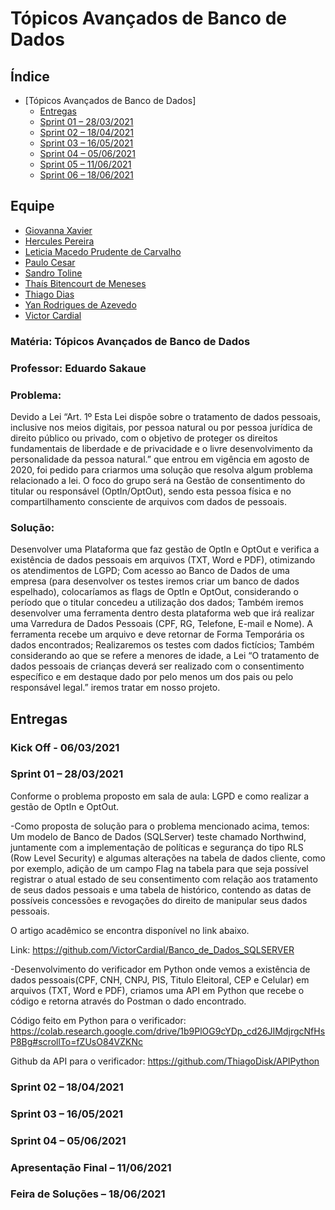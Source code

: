  # Tópicos Avançados de Banco de Dados

## Índice

- [Tópicos Avançados de Banco de Dados]
    - [Entregas](#entregas)
    - [Sprint 01 – 28/03/2021](#sprint-01--28032021)
    - [Sprint 02 – 18/04/2021](#sprint-02--18042021)
    - [Sprint 03 – 16/05/2021](#sprint-03--16052021)
    - [Sprint 04 – 05/06/2021](#sprint-04--05062021)
    - [Sprint 05 – 11/06/2021](#apresentação-final--11062021)
    - [Sprint 06 – 18/06/2021](#feira-de-soluções--18062021)

## Equipe

- [Giovanna Xavier](https://https://github.com/giovannaxavierm/)
- [Hercules Pereira](https://github.com/herculespsilva/)
- [Leticia Macedo Prudente de Carvalho](https://www.linkedin.com/mwlite/in/leticia-macedo-prudente-de-carvalho-a0413416a/)
- [Paulo Cesar](https://github.com/paullo97/)
- [Sandro Toline](https://github.com/sandrotoline/)
- [Thaís Bitencourt de Meneses](https://www.linkedin.com/in/thaisbitencourt/)
- [Thiago Dias](https://github.com/ThiagoDisk/)
- [Yan Rodrigues de Azevedo](https://www.linkedin.com/in/yan-rodrigues/)
- [Victor Cardial](https://github.com/VictorCardial/)

### Matéria: Tópicos Avançados de Banco de Dados
### Professor: Eduardo Sakaue

### Problema:
Devido a Lei “Art. 1º Esta Lei dispõe sobre o tratamento de dados pessoais, inclusive nos meios digitais, por pessoa natural ou por pessoa jurídica de direito público ou privado, com o objetivo de proteger os direitos fundamentais de liberdade e de privacidade e o livre desenvolvimento da personalidade da pessoa natural.” que entrou em vigência em agosto de 2020, foi pedido para criarmos uma solução que resolva algum problema relacionado a lei.
O foco do grupo será na Gestão de consentimento do titular ou responsável (OptIn/OptOut), sendo esta pessoa física e no compartilhamento consciente de arquivos com dados de pessoais.

### Solução:
Desenvolver uma Plataforma que faz gestão de OptIn e OptOut e verifica a existência de dados pessoais em arquivos (TXT, Word e PDF), otimizando os atendimentos de LGPD;
Com acesso ao Banco de Dados de uma empresa (para desenvolver os testes iremos criar um banco de dados espelhado), colocaríamos as flags de OptIn e OptOut, considerando o período que o titular concedeu a utilização dos dados; 
Também iremos desenvolver uma ferramenta dentro desta plataforma web que irá realizar uma Varredura de Dados Pessoais (CPF, RG, Telefone, E-mail e Nome). A ferramenta recebe um arquivo e deve retornar de Forma Temporária os dados encontrados;
Realizaremos os testes com dados fictícios;
Também considerando ao que se refere a menores de idade, a Lei “O tratamento de dados pessoais de crianças deverá ser realizado com o consentimento específico e em destaque dado por pelo menos um dos pais ou pelo responsável legal.” iremos tratar em nosso projeto.

## Entregas

### Kick Off - 06/03/2021

### Sprint 01 – 28/03/2021

Conforme o problema proposto em sala de aula: LGPD e como realizar a gestão de OptIn e OptOut.

-Como proposta de solução para o problema mencionado acima, temos: Um modelo de Banco de Dados (SQLServer) teste chamado Northwind, juntamente com a implementação de políticas e segurança do tipo RLS (Row Level Security) e algumas alterações na tabela de dados cliente, como por exemplo, adição de um campo Flag na tabela para que seja possível registrar o atual estado de seu consentimento com relação aos tratamento de seus dados pessoais e uma tabela de histórico, contendo as datas de possíveis concessões e revogações do direito de manipular seus dados pessoais.

 O artigo acadêmico se encontra disponível no link abaixo.

 Link: https://github.com/VictorCardial/Banco_de_Dados_SQLSERVER 

-Desenvolvimento do verificador em Python onde vemos a existência de dados pessoais(CPF, CNH, CNPJ, PIS, Titulo Eleitoral, CEP e Celular) em arquivos (TXT, Word e PDF), criamos uma API em Python que recebe o código e retorna através do Postman o dado encontrado.

Código feito em Python para o verificador:
https://colab.research.google.com/drive/1b9PlOG9cYDp_cd26JIMdjrgcNfHsP8Bg#scrollTo=fZUsO84VZKNc

Github da API para o verificador:
https://github.com/ThiagoDisk/APIPython

### Sprint 02 – 18/04/2021 

### Sprint 03 – 16/05/2021

### Sprint 04 – 05/06/2021

### Apresentação Final – 11/06/2021 

### Feira de Soluções – 18/06/2021 


